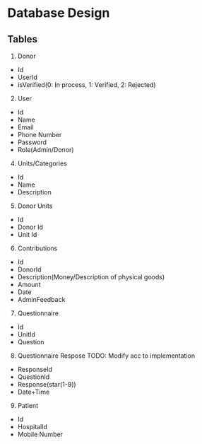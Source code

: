 # Database Design

## Tables

1. Donor

-   Id
-   UserId
-   isVerified(0: In process, 1: Verified, 2: Rejected)

2. User

-   Id
-   Name
-   Email
-   Phone Number
-   Password
-   Role(Admin/Donor)

4. Units/Categories

-   Id
-   Name
-   Description

5. Donor Units

-   Id
-   Donor Id
-   Unit Id

6. Contributions

-   Id
-   DonorId
-   Description(Money/Description of physical goods)
-   Amount
-   Date
-   AdminFeedback

7. Questionnaire

-   Id
-   UnitId
-   Question

8. Questionnaire Respose TODO: Modify acc to implementation

-   ResponseId
-   QuestionId
-   Response(star(1-9))
-   Date+Time

9. Patient

-   Id
-   HospitalId
-   Mobile Number
